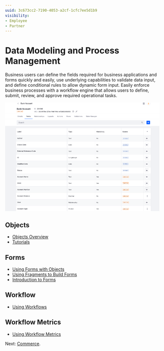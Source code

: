 ```yaml
---
uuid: 3c673cc2-7190-4053-a2cf-1cfc7ee5d1b9
visibility: 
- Employee
- Partner
---
```


# Data Modeling and Process Management

Business users can define the fields required for business applications and forms quickly and easily, use underlying capabilities to validate data input, and define conditional rules to allow dynamic form input. Easily enforce business processes with a workflow engine that allows users to define, submit, review, and approve required operational tasks.

![Liferay Objects can be used to model data structures and lay the foundation for business applications quickly.](./data-modeling-and-process-management/images/01.png)

## Objects

* [Objects Overview](https://learn.liferay.com/w/dxp/building-applications/objects)
* [Tutorials](https://learn.liferay.com/w/dxp/building-applications/objects/objects-tutorials)

## Forms

* [Using Forms with Objects](https://learn.liferay.com/w/dxp/building-applications/objects/using-forms-with-objects)
* [Using Fragments to Build Forms](https://learn.liferay.com/w/dxp/building-applications/objects/using-fragments-to-build-forms)
* [Introduction to Forms](https://learn.liferay.com/w/dxp/process-automation/forms/introduction-to-forms)

## Workflow

* [Using Workflows](https://learn.liferay.com/w/dxp/process-automation/workflow/using-workflows)

## Workflow Metrics

* [Using Workflow Metrics](https://learn.liferay.com/w/dxp/process-automation/workflow/using-workflows/using-workflow-metrics)

Next: [Commerce](./commerce.md).
